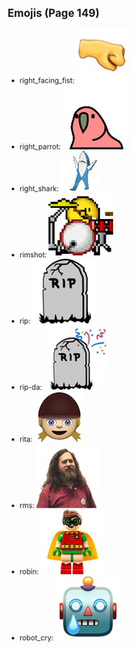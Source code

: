 
## Emojis (Page 149)

* right_facing_fist: ![right_facing_fist](output/right_facing_fist.png)
* right_parrot: ![right_parrot](output/right_parrot.gif)
* right_shark: ![right_shark](output/right_shark.gif)
* rimshot: ![rimshot](output/rimshot.gif)
* rip: ![rip](output/rip.png)
* rip-da: ![rip-da](output/rip-da.png)
* rita: ![rita](output/rita.png)
* rms: ![rms](output/rms.png)
* robin: ![robin](output/robin.png)
* robot_cry: ![robot_cry](output/robot_cry.png)
